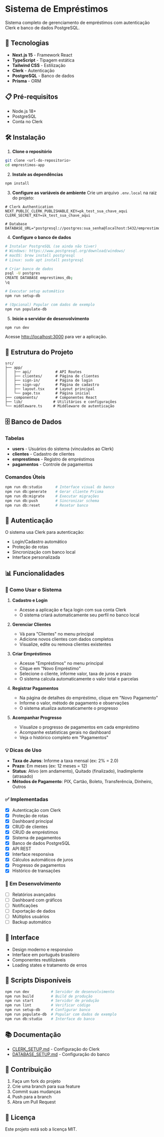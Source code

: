# Sistema de Empréstimos

Sistema completo de gerenciamento de empréstimos com autenticação Clerk e banco de dados PostgreSQL.

## 🚀 Tecnologias

- **Next.js 15** - Framework React
- **TypeScript** - Tipagem estática
- **Tailwind CSS** - Estilização
- **Clerk** - Autenticação
- **PostgreSQL** - Banco de dados
- **Prisma** - ORM

## 📋 Pré-requisitos

- Node.js 18+
- PostgreSQL
- Conta no Clerk

## 🛠️ Instalação

1. **Clone o repositório**
```bash
git clone <url-do-repositorio>
cd emprestimos-app
```

2. **Instale as dependências**
```bash
npm install
```

3. **Configure as variáveis de ambiente**
Crie um arquivo `.env.local` na raiz do projeto:
```env
# Clerk Authentication
NEXT_PUBLIC_CLERK_PUBLISHABLE_KEY=pk_test_sua_chave_aqui
CLERK_SECRET_KEY=sk_test_sua_chave_aqui

# Database
DATABASE_URL="postgresql://postgres:sua_senha@localhost:5432/emprestimos_db"
```

4. **Configure o banco de dados**
```bash
# Instalar PostgreSQL (se ainda não tiver)
# Windows: https://www.postgresql.org/download/windows/
# macOS: brew install postgresql
# Linux: sudo apt install postgresql

# Criar banco de dados
psql -U postgres
CREATE DATABASE emprestimos_db;
\q

# Executar setup automático
npm run setup-db

# (Opcional) Popular com dados de exemplo
npm run populate-db
```

5. **Inicie o servidor de desenvolvimento**
```bash
npm run dev
```

Acesse [http://localhost:3000](http://localhost:3000) para ver a aplicação.

## 📁 Estrutura do Projeto

```
src/
├── app/
│   ├── api/           # API Routes
│   ├── clientes/      # Página de clientes
│   ├── sign-in/       # Página de login
│   ├── sign-up/       # Página de cadastro
│   ├── layout.tsx     # Layout principal
│   └── page.tsx       # Página inicial
├── components/        # Componentes React
├── lib/              # Utilitários e configurações
└── middleware.ts     # Middleware de autenticação
```

## 🗄️ Banco de Dados

### Tabelas
- **users** - Usuários do sistema (vinculados ao Clerk)
- **clientes** - Cadastro de clientes
- **emprestimos** - Registro de empréstimos
- **pagamentos** - Controle de pagamentos

### Comandos Úteis
```bash
npm run db:studio      # Interface visual do banco
npm run db:generate    # Gerar cliente Prisma
npm run db:migrate     # Executar migrações
npm run db:push        # Sincronizar schema
npm run db:reset       # Resetar banco
```

## 🔐 Autenticação

O sistema usa Clerk para autenticação:
- Login/Cadastro automático
- Proteção de rotas
- Sincronização com banco local
- Interface personalizada

## 📊 Funcionalidades

### 🎯 Como Usar o Sistema

1. **Cadastro e Login**
   - Acesse a aplicação e faça login com sua conta Clerk
   - O sistema criará automaticamente seu perfil no banco local

2. **Gerenciar Clientes**
   - Vá para "Clientes" no menu principal
   - Adicione novos clientes com dados completos
   - Visualize, edite ou remova clientes existentes

3. **Criar Empréstimos**
   - Acesse "Empréstimos" no menu principal
   - Clique em "Novo Empréstimo"
   - Selecione o cliente, informe valor, taxa de juros e prazo
   - O sistema calcula automaticamente o valor total e parcelas

4. **Registrar Pagamentos**
   - Na página de detalhes do empréstimo, clique em "Novo Pagamento"
   - Informe o valor, método de pagamento e observações
   - O sistema atualiza automaticamente o progresso

5. **Acompanhar Progresso**
   - Visualize o progresso de pagamentos em cada empréstimo
   - Acompanhe estatísticas gerais no dashboard
   - Veja o histórico completo em "Pagamentos"

### 💡 Dicas de Uso
- **Taxa de Juros**: Informe a taxa mensal (ex: 2% = 2.0)
- **Prazo**: Em meses (ex: 12 meses = 12)
- **Status**: Ativo (em andamento), Quitado (finalizado), Inadimplente (atrasado)
- **Métodos de Pagamento**: PIX, Cartão, Boleto, Transferência, Dinheiro, Outros

### ✅ Implementadas
- [x] Autenticação com Clerk
- [x] Proteção de rotas
- [x] Dashboard principal
- [x] CRUD de clientes
- [x] CRUD de empréstimos
- [x] Sistema de pagamentos
- [x] Banco de dados PostgreSQL
- [x] API REST
- [x] Interface responsiva
- [x] Cálculos automáticos de juros
- [x] Progresso de pagamentos
- [x] Histórico de transações

### 🚧 Em Desenvolvimento
- [ ] Relatórios avançados
- [ ] Dashboard com gráficos
- [ ] Notificações
- [ ] Exportação de dados
- [ ] Múltiplos usuários
- [ ] Backup automático

## 🎨 Interface

- Design moderno e responsivo
- Interface em português brasileiro
- Componentes reutilizáveis
- Loading states e tratamento de erros

## 🔧 Scripts Disponíveis

```bash
npm run dev          # Servidor de desenvolvimento
npm run build        # Build de produção
npm run start        # Servidor de produção
npm run lint         # Verificar código
npm run setup-db     # Configurar banco
npm run populate-db  # Popular com dados de exemplo
npm run db:studio    # Interface do banco
```

## 📚 Documentação

- [CLERK_SETUP.md](./CLERK_SETUP.md) - Configuração do Clerk
- [DATABASE_SETUP.md](./DATABASE_SETUP.md) - Configuração do banco

## 🤝 Contribuição

1. Faça um fork do projeto
2. Crie uma branch para sua feature
3. Commit suas mudanças
4. Push para a branch
5. Abra um Pull Request

## 📄 Licença

Este projeto está sob a licença MIT.
